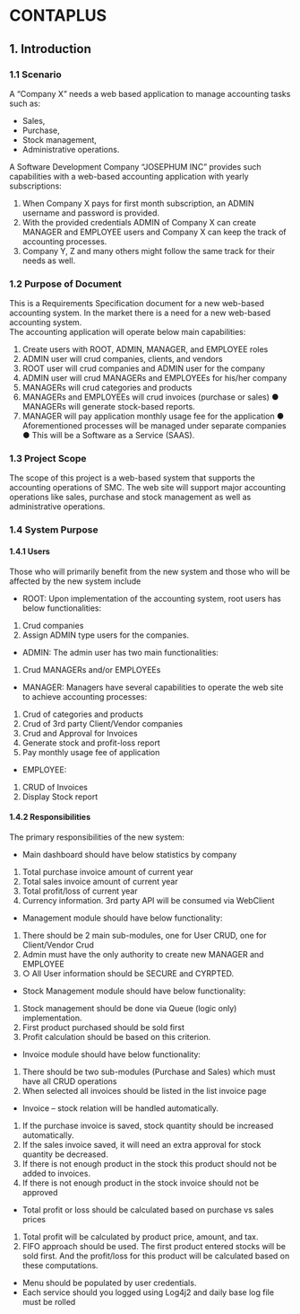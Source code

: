 # CONTAPLUS

## 1. Introduction  
### 1.1 Scenario  
A “Company X” needs a web based application to manage accounting tasks such  as:  
- Sales,   
- Purchase,  
- Stock management,  
- Administrative operations.   

A Software Development Company “JOSEPHUM INC” provides such capabilities with a web-based accounting application with yearly subscriptions:   
1. When Company X pays for first month subscription, an ADMIN username and password is provided. 
2.	With the provided credentials ADMIN of Company X can create MANAGER and EMPLOYEE users and Company X can keep the track of accounting processes.  
3.	Company Y, Z and many others might follow the same track for their needs as well. 


### 1.2 Purpose of Document  
This is a Requirements Specification document for a new web-based accounting system. In the market there is a need for a new web-based accounting system.  
The accounting application will operate below main capabilities: 
1.	Create users with ROOT, ADMIN, MANAGER, and EMPLOYEE roles 
2.	ADMIN user will crud companies, clients, and vendors 
3.	ROOT user will crud companies and ADMIN user for the company 
4.	ADMIN user will crud MANAGERs and EMPLOYEEs for his/her company 
5.	MANAGERs will crud categories and products 
6.	MANAGERs and EMPLOYEEs will crud invoices (purchase or sales)  ● MANAGERs will generate stock-based reports. 
7.	MANAGER will pay application monthly usage fee for the application ● Aforementioned processes will be managed under separate companies  ● This will be a Software as a Service (SAAS).   

### 1.3 Project Scope  
The scope of this project is a web-based system that supports the accounting operations of SMC. The web site will support major accounting operations like sales, purchase and stock management as well as administrative operations.
### 1.4 System Purpose
#### 1.4.1 Users
Those who will primarily benefit from the new system and those who will be affected
by the new system include
- ROOT:
Upon implementation of the accounting system, root users has below functionalities:
1. Crud companies
2. Assign ADMIN type users for the companies.
- ADMIN:
The admin user has two main functionalities:
1. Crud MANAGERs and/or EMPLOYEEs
- MANAGER:
Managers have several capabilities to operate the web site to achieve accounting processes:
1. Crud of categories and products
2. Crud of 3rd party Client/Vendor companies
3. Crud and Approval for Invoices
4. Generate stock and profit-loss report
5. Pay monthly usage fee of application
- EMPLOYEE:
1. CRUD of Invoices
2. Display Stock report
 
 
#### 1.4.2 Responsibilities  
The primary responsibilities of the new system:  
- Main dashboard should have below statistics by company  
1. Total purchase invoice amount of current year  
2. Total sales invoice amount of current year   
3. Total profit/loss of current year 
4. Currency information. 3rd party API will be consumed via WebClient  
- Management module should have below functionality: 
1. There should be 2 main sub-modules, one for User CRUD, one for Client/Vendor Crud 
2. Admin must have the only authority to create new MANAGER and EMPLOYEE 
3. ○ All User information should be SECURE and CYRPTED. 
- Stock Management module should have below functionality: 
1. Stock management should be done via Queue (logic only) implementation. 
2. First product purchased should be sold first 
3. Profit calculation should be based on this criterion. 
- Invoice module should have below functionality: 
1.	There should be two sub-modules (Purchase and Sales) which must have all CRUD operations 
2. When selected all invoices should be listed in the list invoice page 
- Invoice – stock relation will be handled automatically.  
1. If the purchase invoice is saved, stock quantity should be increased automatically.   
2. If the sales invoice saved, it will need an extra approval for stock quantity be decreased. 
3. If there is not enough product in the stock this product should not be added to invoices. 
4. If there is not enough product in the stock invoice should not be approved 
- Total profit or loss should be calculated based on purchase vs sales prices 
1. Total profit will be calculated by product price, amount, and tax.  
2. FIFO approach should be used. The first product entered stocks will be sold first. And the profit/loss for this product will be calculated based on these computations.   
- Menu should be populated by user credentials.  
- Each service should you logged using Log4j2 and daily base log file must be rolled
